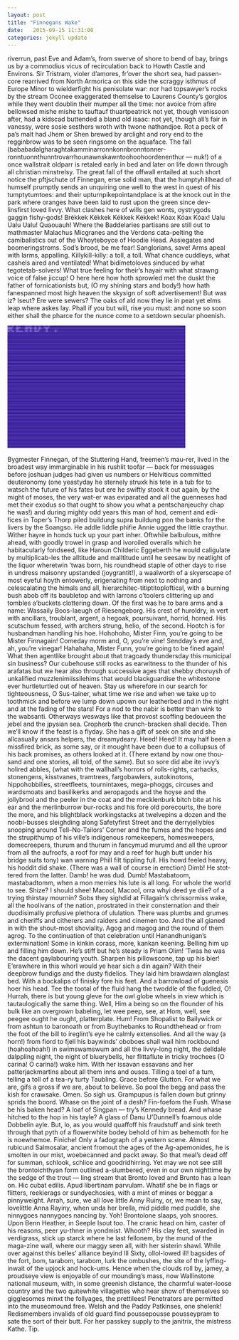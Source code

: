 ```yaml
---
layout: post
title: "Finnegans Wake"
date:   2015-09-15 11:31:00
categories: jekyll update
---
```


riverrun, past Eve and Adam’s, from swerve of shore to bend of bay, brings us by a commodius vicus of recirculation back to Howth Castle and Environs.
Sir Tristram, violer d’amores, fr’over the short sea, had passen-core rearrived from North Armorica on this side the scraggy isthmus of Europe Minor to wielderfight his penisolate war: nor had topsawyer’s rocks by the stream Oconee exaggerated themselse to Laurens County’s gorgios while they went doublin their mumper all the time: nor avoice from afire bellowsed mishe mishe to tauftauf thuartpeatrick not yet, though venissoon after, had a kidscad buttended a bland old isaac: not yet, though all’s fair in vanessy, were sosie sesthers wroth with twone nathandjoe. Rot a peck of pa’s malt had Jhem or Shen brewed by arclight and rory end to the regginbrow was to be seen ringsome on the aquaface.
The fall (bababadalgharaghtakamminarronnkonnbronntonner-ronntuonnthunntrovarrhounawnskawntoohoohoordenenthur — nuk!) of a once wallstrait oldparr is retaled early in bed and later on life down through all christian minstrelsy. The great fall of the offwall entailed at such short notice the pftjschute of Finnegan, erse solid man, that the humptyhillhead of humself prumptly sends an unquiring one well to the west in quest of his tumptytumtoes: and their upturnpikepointandplace is at the knock out in the park where oranges have been laid to rust upon the green since dev-linsfirst loved livvy.
What clashes here of wills gen wonts, oystrygods gaggin fishy-gods! Brékkek Kékkek Kékkek Kékkek! Kóax Kóax Kóax! Ualu Ualu Ualu! Quaouauh! Where the Baddelaries partisans are still out to mathmaster Malachus Micgranes and the Verdons cata-pelting the camibalistics out of the Whoyteboyce of Hoodie Head. Assiegates and boomeringstroms. Sod’s brood, be me fear! Sanglorians, save! Arms apeal with larms, appalling. Killykill-killy: a toll, a toll. What chance cuddleys, what cashels aired and ventilated! What bidimetoloves sinduced by what tegotetab-solvers! What true feeling for their’s hayair with what strawng voice of false jiccup! O here here how hoth sprowled met the duskt the father of fornicationists but, (O my shining stars and body!) how hath fanespanned most high heaven the skysign of soft advertisement! But was iz? Iseut? Ere were sewers? The oaks of ald now they lie in peat yet elms leap where askes lay. Phall if you but will, rise you must: and none so soon either shall the pharce for the nunce come to a setdown secular phoenish.

![For Loop](https://raw.githubusercontent.com/kdubbels/kdubbels.github.io/master/images/forloop.gif)

Bygmester Finnegan, of the Stuttering Hand, freemen’s mau-rer, lived in the broadest way immarginable in his rushlit toofar — back for messuages before joshuan judges had given us numbers or Helviticus committed deuteronomy (one yeastyday he sternely struxk his tete in a tub for to watsch the future of his fates but ere he swiftly stook it out again, by the might of moses, the very wat-er was eviparated and all the guenneses had met their exodus so that ought to show you what a pentschanjeuchy chap he was!) and during mighty odd years this man of hod, cement and edi-fices in Toper’s Thorp piled buildung supra buildung pon the banks for the livers by the Soangso. He addle liddle phifie Annie ugged the little craythur. Wither hayre in honds tuck up your part inher. Oftwhile balbulous, mithre ahead, with goodly trowel in grasp and ivoroiled overalls which he habitacularly fondseed, like Haroun Childeric Eggeberth he would caligulate by multiplicab-les the alltitude and malltitude until he seesaw by neatlight of the liquor wheretwin ’twas born, his roundhead staple of other days to rise in undress maisonry upstanded (joygrantit!), a waalworth of a skyerscape of most eyeful hoyth entowerly, erigenating from next to nothing and celescalating the himals and all, hierarchitec-titiptitoploftical, with a burning bush abob off its baubletop and with larrons o’toolers clittering up and tombles a’buckets clottering down.
Of the first was he to bare arms and a name: Wassaily Boos-laeugh of Riesengeborg. His crest of huroldry, in vert with ancillars, troublant, argent, a hegoak, poursuivant, horrid, horned. His scutschum fessed, with archers strung, helio, of the second. Hootch is for husbandman handling his hoe. Hohohoho, Mister Finn, you’re going to be Mister Finnagain! Comeday morm and, O, you’re vine! Sendday’s eve and, ah, you’re vinegar! Hahahaha, Mister Funn, you’re going to be fined again!
What then agentlike brought about that tragoady thundersday this municipal sin business? Our cubehouse still rocks as earwitness to the thunder of his arafatas but we hear also through successive ages that shebby choruysh of unkalified muzzlenimiissilehims that would blackguardise the whitestone ever hurtleturtled out of heaven. Stay us wherefore in our search for tighteousness, O Sus-tainer, what time we rise and when we take up to toothmick and before we lump down upown our leatherbed and in the night and at the fading of the stars! For a nod to the nabir is better than wink to the wabsanti. Otherways wesways like that provost scoffing bedoueen the jebel and the jpysian sea. Cropherb the crunch-bracken shall decide. Then we’ll know if the feast is a flyday. She has a gift of seek on site and she allcasually ansars helpers, the dreamydeary. Heed! Heed! It may half been a missfired brick, as some say, or it mought have been due to a collupsus of his back promises, as others looked at it. (There extand by now one thou-sand and one stories, all told, of the same). But so sore did abe ite ivvy’s holired abbles, (what with the wallhall’s horrors of rolls-rights, carhacks, stonengens, kisstvanes, tramtrees, fargobawlers, autokinotons, hippohobbilies, streetfleets, tournintaxes, mega-phoggs, circuses and wardsmoats and basilikerks and aeropagods and the hoyse and the jollybrool and the peeler in the coat and the mecklenburk bitch bite at his ear and the merlinburrow bur-rocks and his fore old porecourts, the bore the more, and his blightblack workingstacks at twelvepins a dozen and the noobi-busses sleighding along Safetyfirst Street and the derryjellybies snooping around Tell–No-Tailors’ Corner and the fumes and the hopes and the strupithump of his ville’s indigenous romekeepers, homesweepers, domecreepers, thurum and thurum in fancymud murumd and all the uproor from all the aufroofs, a roof for may and a reef for hugh butt under his bridge suits tony) wan warning Phill filt tippling full. His howd feeled heavy, his hoddit did shake. (There was a wall of course in erection) Dimb! He stot-tered from the latter. Damb! he was dud. Dumb! Mastabatoom, mastabadtomm, when a mon merries his lute is all long. For whole the world to see.
Shize? I should shee! Macool, Macool, orra whyi deed ye diie? of a trying thirstay mournin? Sobs they sighdid at Fillagain’s chrissormiss wake, all the hoolivans of the nation, prostrated in their consternation and their duodisimally profusive plethora of ululation. There was plumbs and grumes and cheriffs and citherers and raiders and cinemen too. And the all gianed in with the shout-most shoviality. Agog and magog and the round of them agrog. To the continuation of that celebration until Hanandhunigan’s extermination! Some in kinkin corass, more, kankan keening. Belling him up and filling him down. He’s stiff but he’s steady is Priam Olim! ’Twas he was the dacent gaylabouring youth. Sharpen his pillowscone, tap up his bier! E’erawhere in this whorl would ye hear sich a din again? With their deepbrow fundigs and the dusty fidelios. They laid him brawdawn alanglast bed. With a bockalips of finisky fore his feet. And a barrowload of guenesis hoer his head. Tee the tootal of the fluid hang the twoddle of the fuddled, O!
Hurrah, there is but young gleve for the owl globe wheels in view which is tautaulogically the same thing. Well, Him a being so on the flounder of his bulk like an overgrown babeling, let wee peep, see, at Hom, well, see peegee ought he ought, platterplate. Hum! From Shopalist to Bailywick or from ashtun to baronoath or from Buythebanks to Roundthehead or from the foot of the bill to ireglint’s eye he calmly extensolies. And all the way (a horn!) from fiord to fjell his baywinds’ oboboes shall wail him rockbound (hoahoahoah!) in swimswamswum and all the livvy-long night, the delldale dalppling night, the night of bluerybells, her flittaflute in tricky trochees (O carina! O carina!) wake him. With her issavan essavans and her patterjackmartins about all them inns and ouses. Tilling a teel of a tum, telling a toll of a tea-ry turty Taubling. Grace before Glutton. For what we are, gifs a gross if we are, about to believe. So pool the begg and pass the kish for crawsake. Omen. So sigh us. Grampupus is fallen down but grinny sprids the boord. Whase on the joint of a desh? Fin-foefom the Fush. Whase be his baken head? A loaf of Singpan — try’s Kennedy bread. And whase hitched to the hop in his tayle? A glass of Danu U’Dunnell’s foamous olde Dobbelin ayle. But, lo, as you would quaffoff his fraudstuff and sink teeth through that pyth of a flowerwhite bodey behold of him as behemoth for he is noewhemoe. Finiche! Only a fadograph of a yestern scene. Almost rubicund Salmosalar, ancient fromout the ages of the Ag-apemonides, he is smolten in our mist, woebecanned and packt away. So that meal’s dead off for summan, schlook, schlice and goodridhirring.
Yet may we not see still the brontoichthyan form outlined a-slumbered, even in our own nighttime by the sedge of the trout — ling stream that Bronto loved and Brunto has a lean on. Hic cubat edilis. Apud libertinam parvulam. Whatif she be in flags or flitters, reekierags or sundyechosies, with a mint of mines or beggar a pinnyweight. Arrah, sure, we all love little Anny Ruiny, or, we mean to say, lovelittle Anna Rayiny, when unda her brella, mid piddle med puddle, she ninnygoes nannygoes nancing by. Yoh! Brontolone slaaps, yoh snoores. Upon Benn Heather, in Seeple Isout too. The cranic head on him, caster of his reasons, peer yu-thner in yondmist. Whooth? His clay feet, swarded in verdigrass, stick up starck where he last fellonem, by the mund of the maga-zine wall, where our maggy seen all, with her sisterin shawl. While over against this belles’ alliance beyind Ill Sixty, ollol-lowed ill! bagsides of the fort, bom, tarabom, tarabom, lurk the ombushes, the site of the lyffing-inwait of the upjock and hock-ums. Hence when the clouds roll by, jamey, a proudseye view is enjoyable of our mounding’s mass, now Wallinstone national museum, with, in some greenish distance, the charmful water-loose country and the two quitewhite villagettes who hear show of themselves so gigglesomes minxt the follyages, the prettilees! Penetrators are permitted into the museomound free. Welsh and the Paddy Patkinses, one shelenk! Redismembers invalids of old guard find poussepousse pousseypram to sate the sort of their butt. For her passkey supply to the janitrix, the mistress Kathe. Tip.